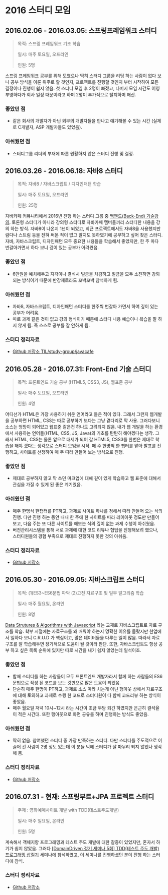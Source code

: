 # 2016 스터디 모임

## 2016.02.06 - 2016.03.05: 스프링프레임워크 스터디
> 목적: 스프링 프레임워크 기초 학습
>
> 일시: 매주 토요일, 오프라인
>
> 인원: 5명

스프링 프레임워크 공부를 위해 모였으나 딱히 스터디 그룹을 리딩 하는 사람이 없다 보니 공부 방식을 이론 위주로 할 것인지, 프로젝트를 진행할 것인지 부터 시작하여 모든 결정이나 진행이 쉽지 않음. 첫 스터디 모임 후 2명이 빠졌고, 나머지 모임 시간도 어영부영하다가 회사 일정 때문이라고 하며 2명이 추가적으로 탈퇴하며 해산.

### 좋았던 점
- 같은 회사의 개발자가 아닌 외부의 개발자들을 만나고 얘기해볼 수 있는 시간 (실제로 C개발자, ASP 개발자들도 있었음).

### 아쉬웠던 점
- 스터디그룹 리더의 부재에 따른 원활하지 않은 스터디 진행 및 결정.

## 2016.03.26 - 2016.06.18: 자바8 스터디
> 목적: 자바8 / 자바스크립트 / 디자인패턴 학습
>
> 일시: 매주 토요일, 오프라인
>
> 인원: 25명

자바카페 커뮤니티에서 2016년 진행 하는 스터디 그룹 중 [백엔드(Back-End) 기술강의](http://onoffmix.com/event/63992). 토론형 스터디가 아니라 강의형 스터디로 자바카페 멤버들끼리 스터디한 내용을 강의 하는 방식. 자바8이 나온지 1년이 되었고, 최근 프로젝트에서도 자바8을 사용했지만 람다나 스트림 등을 전혀 써본 적이 없고 알지도 못하였기에 공부하고 싶어 찾은 스터디. 자바, 자바스크립트, 디자인패턴 모두 중요한 내용들을 학습해서 좋았지만, 한 주 마다 번갈아가면서 하다 보니 깊이 있는 공부가 어려웠음.

### 좋았던 점
- 6만원을 예치해두고 지각이나 결석시 벌금을 차감하고 벌금을 모두 소진하면 강퇴되는 방식이기 때문에 반강제로라도 꼬박꼬박 참석하게 됨.

### 아쉬웠던 점
- 자바8, 자바스크립트, 디자인패턴 스터디를 한주씩 번갈아 가면서 하여 깊이 있는 공부가 어려움.
- 따로 과제 같은 것이 없고 강의 형식이기 때문에 스터디 내용 예습이나 복습을 잘 하지 않게 됨. 즉 스스로 공부를 잘 안하게 됨.

### 스터디 정리자료
- [Github 저장소 TIL/study-group/javacafe](https://github.com/iamkyu/TIL/tree/master/study-group/javacafe)

## 2016.05.28 - 2016.07.31: Front-End 기술 스터디
> 목적: 프론트엔드 기술 공부 (HTML5, CSS3, JS), 웹표준 공부
>
> 일시: 매주 토요일, 오프라인
>
> 인원: 4명

어디선가 HTML은 가장 사용하기 쉬운 언어라고 들은 적이 있다. 그래서 그런지 웹개발을 공부하면 HTML, CSS는 따로 공부하기 보다는 그냥 곁다리로 막 사용. 그러다보니 소스는 엉망이 되어있고 웹표준 같은건 하나도 고려되지 않음. 내가 웹 개발을 하는 환경에서 사용하는 언어들(HTML, CSS, JS, Java)의 기초를 탄탄히 해야겠다는 생각. 그래서 HTML, CSS는 물론 앞으로 대세가 되어 갈 HTML5, CSS3를 한번은 제대로 학습을 해야 겠다는 생각으로 스터디 모임을 시작. 매 주 한명씩 한 챕터를 맡아 발표를 진행하고, 사이트를 선정하여 매 주 따라 만들어 보는 방식으로 진행.

### 좋았던 점
- 제대로 공부하지 않고 막 쓰던 마크업에 대해 깊이 있게 학습하고 웹 표준에 대해서 관심을 가질 수 있게 된 좋은 계기였음.

### 아쉬웠던 점
- 매주 한명식 한챕터를 PT하고, 과제로 사이트 하나를 정해서 따라 만들어 오는 식의 진행. 다만 진행 하는 동안 내내 한 주에 한 사이트를 따라 레이아웃 정도만 만들어 보고, 다음 주는 또 다른 사이트를 해보는 식의 깊이 없는 과제 수행이 아쉬웠음.
- 버전관리시스템을 통해 서로 과제에 대한 코드 리뷰나 협업을 진행해보려 했으나, 스터디원들의 경험 부족으로 제대로 진행하지 못한 것의 아쉬움.

### 스터디 정리자료
- [Github 저장소](https://github.com/front-end-study/html5-and-css3)

## 2016.05.30 - 2016.09.05: 자바스크립트 스터디
> 목적: (1)ES3~ES6문법 파악 (2)고전 자료구조 및 일부 알고리즘 학습
>
> 일시: 매주 월요일, 온라인
>
> 인원: 8명

[Data Strutures & Algorithms with Javascript](http://book.naver.com/bookdb/review.nhn?bid=8095174) 라는 교재로 자바스크립트로 자료 구조를 학습. 학부 시절에는 자료구조를 왜 배워야 하는지 명확한 이유를 몰랐지만 현업에서 일하다 보니 C.R.U.D 가 핵심이고, 많은 데이터들을 다루는 일이 많음. 따라서 자료구조를 잘 학습해두면 장기적으로 도움이 될 것이라 판단. 또한, 자바스크립트도 항상 공부 하고 싶은 목록 순위에 있지만 따로 시간을 내기 쉽지 않았는데 일석이조.

### 좋았던 점
- 함께 스터디를 하는 사람들이 모두 프론트엔드 개발자라서 함께 하는 사람들의 ES6 문법으로 작성 된 코드를 보는 것만으로 많은 도움이 되었음.
- 단순히 매주 한명이 PT하고, 과제로 소스 따라 치는게 아닌 행아웃 상에서 자료구조에 대해 토의하고 과제로 수행 한 코드로 스터디원이 다 함께 코드리뷰 하는 방식이 좋았음.
- 매주 월요일 저녁 10시~12시 라는 시간이 조금 부담 되긴 하였지만 은근히 결석율이 적은 시간대. 또한 행아웃으로 화면 공유를 하며 진행하는 방식도 좋았음.

### 아쉬웠던 점
- 딱히 없음. 참여했던 스터디 중 가장 만족하는 스터디. 다만 스터디를 주도적으로 이끌어 간 사람이 2명 정도 있는데 이 분들 덕에 스터디가 잘 마무리 되지 않았나 생각해 봄.


### 스터디 정리자료
- [Github 저장소](https://github.com/es6js/dsa)



## 2016.07.31 - 현재: 스프링부트+JPA 프로젝트 스터디

> 주제 : 영화예매사이트 개발 with TDD(테스트주도개발)
>
> 일시: 매주 일요일, 온라인
>
> 인원: 5명

계속해서 객체지향 프로그래밍과 테스트 주도 개발에 대한 갈증이 있었지만, 혼자서 하기가 쉽지 않았음. 그러다 [[DomainDriven 정기 세미나 5회] TDD(테스트 주도 개발) 프로그래밍 삽질기](http://onoffmix.com/event/72797) 세미나에 참석하였고, 이 세미나를 진행하셨던 분이 진행 하는 스터디에 참석. 


### 스터디 정리자료

- [Github 저장소](https://github.com/codechobostudy/movie-api)